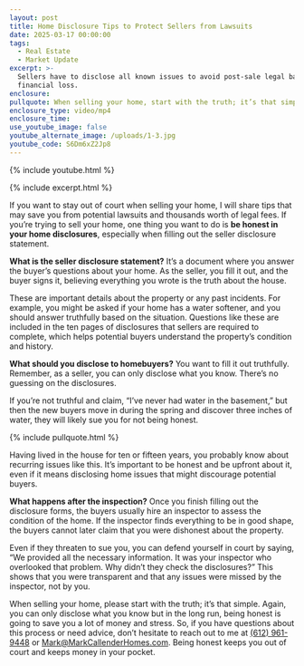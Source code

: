 ```yaml
---
layout: post
title: Home Disclosure Tips to Protect Sellers from Lawsuits
date: 2025-03-17 00:00:00
tags:
  - Real Estate
  - Market Update
excerpt: >-
  Sellers have to disclose all known issues to avoid post-sale legal battles and
  financial loss.
enclosure:
pullquote: When selling your home, start with the truth; it’s that simple.
enclosure_type: video/mp4
enclosure_time:
use_youtube_image: false
youtube_alternate_image: /uploads/1-3.jpg
youtube_code: S6Dm6xZ2Jp8
---
```

{% include youtube.html %}

{% include excerpt.html %}

If you want to stay out of court when selling your home, I will share tips that may save you from potential lawsuits and thousands worth of legal fees. If you’re trying to sell your home, one thing you want to do is **be honest in your home disclosures**, especially when filling out the seller disclosure statement.

**What is the seller disclosure statement?** It’s a document where you answer the buyer’s questions about your home. As the seller, you fill it out, and the buyer signs it, believing everything you wrote is the truth about the house.

These are important details about the property or any past incidents. For example, you might be asked if your home has a water softener, and you should answer truthfully based on the situation. Questions like these are included in the ten pages of disclosures that sellers are required to complete, which helps potential buyers understand the property’s condition and history.

**What should you disclose to homebuyers?** You want to fill it out truthfully. Remember, as a seller, you can only disclose what you know. There’s no guessing on the disclosures.

If you’re not truthful and claim, “I’ve never had water in the basement,” but then the new buyers move in during the spring and discover three inches of water, they will likely sue you for not being honest.

{% include pullquote.html %}

Having lived in the house for ten or fifteen years, you probably know about recurring issues like this. It’s important to be honest and be upfront about it, even if it means disclosing home issues that might discourage potential buyers.

**What happens after the inspection?** Once you finish filling out the disclosure forms, the buyers usually hire an inspector to assess the condition of the home. If the inspector finds everything to be in good shape, the buyers cannot later claim that you were dishonest about the property.

Even if they threaten to sue you, you can defend yourself in court by saying, “We provided all the necessary information. It was your inspector who overlooked that problem. Why didn’t they check the disclosures?” This shows that you were transparent and that any issues were missed by the inspector, not by you.

When selling your home, please start with the truth; it’s that simple. Again, you can only disclose what you know but in the long run, being honest is going to save you a lot of money and stress. So, if you have questions about this process or need advice, don’t hesitate to reach out to me at [(612) 961-9448](tel:6129619448) or [Mark@MarkCallenderHomes.com](mailto:Mark@MarkCallenderHomes.com). Being honest keeps you out of court and keeps money in your pocket.